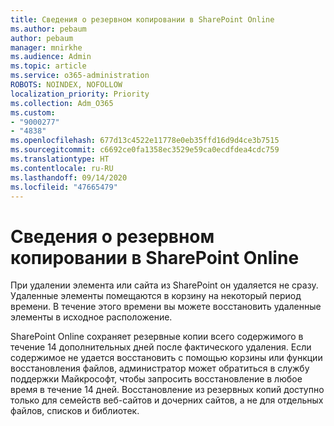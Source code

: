 ```yaml
---
title: Сведения о резервном копировании в SharePoint Online
ms.author: pebaum
author: pebaum
manager: mnirkhe
ms.audience: Admin
ms.topic: article
ms.service: o365-administration
ROBOTS: NOINDEX, NOFOLLOW
localization_priority: Priority
ms.collection: Adm_O365
ms.custom:
- "9000277"
- "4838"
ms.openlocfilehash: 677d13c4522e11778e0eb35ffd16d9d4ce3b7515
ms.sourcegitcommit: c6692ce0fa1358ec3529e59ca0ecdfdea4cdc759
ms.translationtype: HT
ms.contentlocale: ru-RU
ms.lasthandoff: 09/14/2020
ms.locfileid: "47665479"
---
```

# <a name="sharepoint-online-backup-information"></a>Сведения о резервном копировании в SharePoint Online

При удалении элемента или сайта из SharePoint он удаляется не сразу. Удаленные элементы помещаются в корзину на некоторый период времени. В течение этого времени вы можете восстановить удаленные элементы в исходное расположение.

SharePoint Online сохраняет резервные копии всего содержимого в течение 14 дополнительных дней после фактического удаления. Если содержимое не удается восстановить с помощью корзины или функции восстановления файлов, администратор может обратиться в службу поддержки Майкрософт, чтобы запросить восстановление в любое время в течение 14 дней. Восстановление из резервных копий доступно только для семейств веб-сайтов и дочерних сайтов, а не для отдельных файлов, списков и библиотек.
